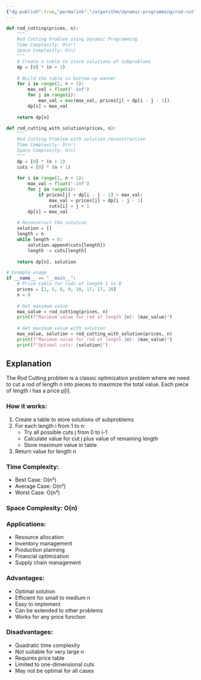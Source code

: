 ```yaml
---
{"dg-publish":true,"permalink":"/algorithm/dynamic-programming/rod-cutting/"}
---
```



```python
def rod_cutting(prices, n):
    """
    Rod Cutting Problem using Dynamic Programming
    Time Complexity: O(n²)
    Space Complexity: O(n)
    """
    # Create a table to store solutions of subproblems
    dp = [0] * (n + 1)
    
    # Build the table in bottom-up manner
    for i in range(1, n + 1):
        max_val = float('-inf')
        for j in range(i):
            max_val = max(max_val, prices[j] + dp[i - j - 1])
        dp[i] = max_val
    
    return dp[n]

def rod_cutting_with_solution(prices, n):
    """
    Rod Cutting Problem with solution reconstruction
    Time Complexity: O(n²)
    Space Complexity: O(n)
    """
    dp = [0] * (n + 1)
    cuts = [0] * (n + 1)
    
    for i in range(1, n + 1):
        max_val = float('-inf')
        for j in range(i):
            if prices[j] + dp[i - j - 1] > max_val:
                max_val = prices[j] + dp[i - j - 1]
                cuts[i] = j + 1
        dp[i] = max_val
    
    # Reconstruct the solution
    solution = []
    length = n
    while length > 0:
        solution.append(cuts[length])
        length -= cuts[length]
    
    return dp[n], solution

# Example usage
if __name__ == "__main__":
    # Price table for rods of length 1 to 8
    prices = [1, 5, 8, 9, 10, 17, 17, 20]
    n = 8
    
    # Get maximum value
    max_value = rod_cutting(prices, n)
    print(f"Maximum value for rod of length {n}: {max_value}")
    
    # Get maximum value with solution
    max_value, solution = rod_cutting_with_solution(prices, n)
    print(f"Maximum value for rod of length {n}: {max_value}")
    print(f"Optimal cuts: {solution}")
```

## Explanation
The Rod Cutting problem is a classic optimization problem where we need to cut a rod of length n into pieces to maximize the total value. Each piece of length i has a price p[i].

### How it works:
1. Create a table to store solutions of subproblems
2. For each length i from 1 to n:
   - Try all possible cuts j from 0 to i-1
   - Calculate value for cut j plus value of remaining length
   - Store maximum value in table
3. Return value for length n

### Time Complexity:
- Best Case: O(n²)
- Average Case: O(n²)
- Worst Case: O(n²)

### Space Complexity: O(n)

### Applications:
- Resource allocation
- Inventory management
- Production planning
- Financial optimization
- Supply chain management

### Advantages:
- Optimal solution
- Efficient for small to medium n
- Easy to implement
- Can be extended to other problems
- Works for any price function

### Disadvantages:
- Quadratic time complexity
- Not suitable for very large n
- Requires price table
- Limited to one-dimensional cuts
- May not be optimal for all cases
